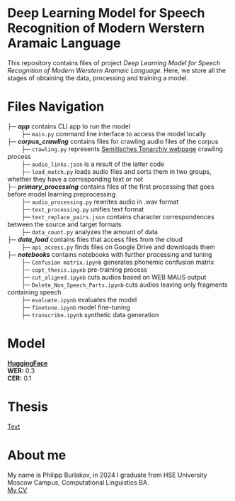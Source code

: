 # Deep Learning Model for Speech Recognition of Modern Werstern Aramaic Language
This repository contains files of project *Deep Learning Model for Speech Recognition of Modern Werstern Aramaic Language*. 
Here, we store all the stages of obtaining the data, processing and training a model.

# Files Navigation
├─ _**app**_ contains CLI app to run the model<br>
&nbsp;&nbsp;&nbsp;&nbsp;&nbsp;&nbsp;&nbsp;&nbsp;├─ `main.py` command line interface to access the model locally<br>
├─ _**corpus_crawling**_ contains files for crawling audio files of the corpus<br>
&nbsp;&nbsp;&nbsp;&nbsp;&nbsp;&nbsp;&nbsp;&nbsp;├─ `crawling.py` represents [Semitisches Tonarchiv webpage](https://semarch.ub.uni-heidelberg.de/#archive) crawling process<br>
&nbsp;&nbsp;&nbsp;&nbsp;&nbsp;&nbsp;&nbsp;&nbsp;├─ `audio_links.json` is a result of the latter code<br>
&nbsp;&nbsp;&nbsp;&nbsp;&nbsp;&nbsp;&nbsp;&nbsp;├─ `load_match.py` loads audio files and sorts them in two groups, whether they have a corresponding text or not<br>
├─ _**primary_processing**_ contains files of the first processing that goes before model learning preprocessing<br>
&nbsp;&nbsp;&nbsp;&nbsp;&nbsp;&nbsp;&nbsp;&nbsp;├─ `audio_processing.py` rewrites audio in .wav format<br>
&nbsp;&nbsp;&nbsp;&nbsp;&nbsp;&nbsp;&nbsp;&nbsp;├─ `text_processing.py` unifies text format<br>
&nbsp;&nbsp;&nbsp;&nbsp;&nbsp;&nbsp;&nbsp;&nbsp;├─ `text_replace_pairs.json` contains character correspondences between the source and target formats<br>
&nbsp;&nbsp;&nbsp;&nbsp;&nbsp;&nbsp;&nbsp;&nbsp;├─ `data_count.py` analyzes the amount of data<br>
├─ _**data_load**_ contains files that access files from the cloud<br>
&nbsp;&nbsp;&nbsp;&nbsp;&nbsp;&nbsp;&nbsp;&nbsp;├─ `api_access.py` finds files on Google Drive and downloads them<br>
├─ _**notebooks**_ contains notebooks with further processing and tuning<br>
&nbsp;&nbsp;&nbsp;&nbsp;&nbsp;&nbsp;&nbsp;&nbsp;├─ `Confusion matrix.ipynb` generates phonemic confusion matrix<br>
&nbsp;&nbsp;&nbsp;&nbsp;&nbsp;&nbsp;&nbsp;&nbsp;├─ `copt_thesis.ipynb` pre-training process<br>
&nbsp;&nbsp;&nbsp;&nbsp;&nbsp;&nbsp;&nbsp;&nbsp;├─ `cut_aligned.ipynb` cuts audios based on WEB MAUS output<br>
&nbsp;&nbsp;&nbsp;&nbsp;&nbsp;&nbsp;&nbsp;&nbsp;├─ `Delete_Non_Speech_Parts.ipynb` cuts audios leaving only fragments containing speech<br>
&nbsp;&nbsp;&nbsp;&nbsp;&nbsp;&nbsp;&nbsp;&nbsp;├─ `evaluate.ipynb` evaluates the model<br>
&nbsp;&nbsp;&nbsp;&nbsp;&nbsp;&nbsp;&nbsp;&nbsp;├─ `finetune.ipynb` model fine-tuning<br>
&nbsp;&nbsp;&nbsp;&nbsp;&nbsp;&nbsp;&nbsp;&nbsp;├─ `transcribe.ipynb` synthetic data generation<br>

# Model
[**HuggingFace**](https://huggingface.co/pburub/wav2vec2-xls-r-300m-mwa-maaloula)<br>
**WER:** 0.3<br>
**CER:** 0.1

# Thesis
[Text]()

# About me
My name is Philipp Burlakov, in 2024 I graduate from HSE University Moscow Campus, Computational Linguistics BA.<br>
[My CV](https://drive.google.com/file/d/1ArmG8yozeX9hSdYGy-bUbW0L4vygBi_t/view?usp=sharing)